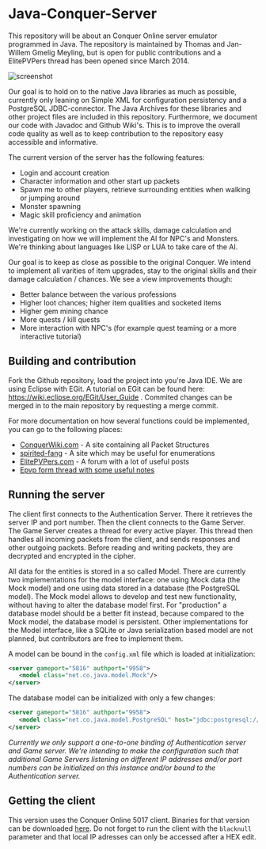 Java-Conquer-Server
===================
This repository will be about an Conquer Online server emulator programmed in Java. The repository is
maintained by Thomas and Jan-Willem Gmelig Meyling, but is open for public contributions and a ElitePVPers
thread has been opened since March 2014.

![screenshot](https://f.cloud.github.com/assets/3469492/2370007/b94dc976-a7f4-11e3-8288-3b444aef0ce9.jpg)

Our goal is to hold on to the native Java libraries as much as possible, currently only leaning on
Simple XML for configuration persistency and a PostgreSQL JDBC-connector. The Java Archives for these
libraries and other project files are included in this repository. Furthermore, we document our
code with Javadoc and Github Wiki's. This is to improve the overall code quality as well as to keep
contribution to the repository easy accessible and informative.

The current version of the server has the following features:
* Login and account creation
* Character information and other start up packets
* Spawn me to other players, retrieve surrounding entities when walking or jumping around
* Monster spawning
* Magic skill proficiency and animation

We're currently working on the attack skills, damage calculation and investigating on how we will
implement the AI for NPC's and Monsters. We're thinking about languages like LISP or LUA to take care
of the AI.

Our goal is to keep as close as possible to the original Conquer. We intend to implement all varities
of item upgrades, stay to the original skills and their damage calculation / chances. We see a view
improvements though:
* Better balance between the various professions
* Higher loot chances; higher item qualities and socketed items
* Higher gem mining chance
* More quests / kill quests
* More interaction with NPC's (for example quest teaming or a more interactive tutorial)

Building and contribution
-----
Fork the Github repository, load the project into you're Java IDE. We are using Eclipse with EGit.
A tutorial on EGit can be found here: https://wiki.eclipse.org/EGit/User_Guide . Commited changes
can be merged in to the main repository by requesting a merge commit.

For more documentation on how several functions could be implemented, you can go to the following
places:
* [ConquerWiki.com](http://conquerwiki.com/wiki/Main_Page) - A site containing all Packet Structures
* [spirited-fang](https://spirited-fang.wikispaces.com/) - A site which may be useful for enumerations
* [ElitePVPers.com](http://www.elitepvpers.com/forum/co2-pserver-discussions-questions/) - A forum with a lot of useful posts
* [Epvp form thread with some useful notes](http://www.elitepvpers.com/forum/co2-exploits-hacks-tools/38471-conquer-packets-2.html)

Running the server
-----
The client first connects to the Authentication Server. There it retrieves the server IP and port number.
Then the client connects to the Game Server. The Game Server creates a thread for every active player.
This thread then handles all incoming packets from the client, and sends responses and other outgoing
packets. Before reading and writing packets, they are decrypted and encrypted in the cipher.

All data for the entities is stored in a so called Model. There are currently two implementations for
the model interface: one using Mock data (the Mock model) and one using data stored in a
database (the PostgreSQL model). The Mock model allows to develop and test new functionality, without
having to alter the database model first. For "production" a database model should be a better fit
instead, because compared to the Mock model, the database model is persistent. Other implementations
for the Model interface, like a SQLite or Java serialization based model are not planned, but
contributors are free to implement them.

A model can be bound in the `config.xml` file which is loaded at initialization:
```xml
<server gameport="5816" authport="9958">
   <model class="net.co.java.model.Mock"/>
</server>
```

The database model can be initialized with only a few changes:
```xml
<server gameport="5816" authport="9958">
   <model class="net.co.java.model.PostgreSQL" host="jdbc:postgresql://host:port/database" username="username" password="password"/>
</server>
```

*Currently we only support a one-to-one binding of Authentication server and Game server. We're
intending to make the configuration such that additional Game Servers listening on different IP addresses
and/or port numbers can be initialized on this instance and/or bound to the Authentication server.*

Getting the client
-----
This version uses the Conquer Online 5017 client. Binaries for that version can be downloaded [here](http://www.elitepvpers.com/forum/co2-pserver-guides-releases/1672967-downloads-popular-clients-list.html). Do not forget to run the client with the `blacknull` parameter and that local IP adresses can only be accessed after a HEX edit.
